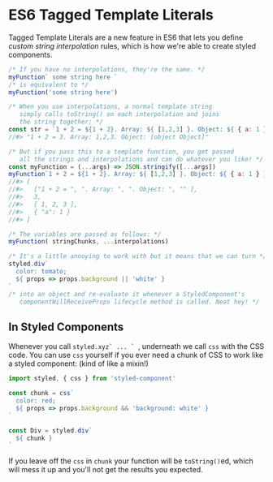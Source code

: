 # ES6 Tagged Template Literals

Tagged Template Literals are a new feature in ES6 that lets you define _custom string interpolation_ rules, which is how we're able to create styled components.

```js
/* If you have no interpolations, they're the same. */
myFunction` some string here `
/* is equivalent to */
myFunction('some string here')

/* When you use interpolations, a normal template string
   simply calls toString() on each interpolation and joins
   the string together: */
const str = `1 + 2 = ${1 + 2}. Array: ${ [1,2,3] }. Object: ${ { a: 1 } }`
//#> "1 + 2 = 3. Array: 1,2,3. Object: [object Object]"

/* But if you pass this to a template function, you get passed
   all the strings and interpolations and can do whatever you like! */
const myFunction = (...args) => JSON.stringify([...args])
myFunction`1 + 2 = ${1 + 2}. Array: ${ [1,2,3] }. Object: ${ { a: 1 } }`
//#> [
//#>   ["1 + 2 = ", ". Array: ", ". Object: ", "" ],
//#>   3,
//#>   [ 1, 2, 3 ],
//#>   { "a": 1 }
//#> ]

/* The variables are passed as follows: */
myFunction( stringChunks, ...interpolations)

/* It's a little annoying to work with but it means that we can turn */
styled.div`
  color: tomato;
  ${ props => props.background || 'white' }
`
/* into an object and re-evaluate it whenever a StyledComponent's
   componentWillReceiveProps lifecycle method is called. Neat hey! */
```

## In Styled Components

Whenever you call ``styled.xyz` ... ` ``, underneath we call `css` with the CSS code. You can use `css` yourself if you ever need a chunk of CSS to work like a styled component: (kind of like a mixin!)

```js
import styled, { css } from 'styled-component'

const chunk = css`
  color: red;
  ${ props => props.background && 'background: white' }
`

const Div = styled.div`
  ${ chunk }
`
```

If you leave off the `css` in `chunk` your function will be `toString()`ed, which will mess it up and you'll not get the results you expected.
